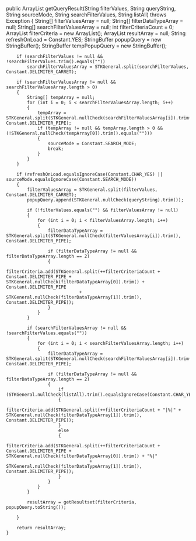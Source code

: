  public ArrayList getQueryResult(String filterValues, String queryString, String sourceMode, String searchFilterValues, String listAll) throws Exception
    {
        String[] filterValuesArray = null;
        String[] filterDataTypeArray = null;
        String[] searchFilterValuesArray = null;
        int filterCriteriaCount = 0;
        ArrayList filterCriteria = new ArrayList();
        ArrayList resultArray = null;
        String refreshOnLoad = Constant.YES;
        StringBuffer popupQuery = new StringBuffer();
        StringBuffer tempPopupQuery = new StringBuffer();

        if (searchFilterValues != null && !searchFilterValues.trim().equals(""))
            searchFilterValuesArray = STKGeneral.split(searchFilterValues, Constant.DELIMITER_CARRET);

        if (searchFilterValuesArray != null && searchFilterValuesArray.length > 0)
        {
            String[] tempArray = null;
            for (int i = 0; i < searchFilterValuesArray.length; i++)
            {
                tempArray = STKGeneral.split(STKGeneral.nullCheck(searchFilterValuesArray[i]).trim(), Constant.DELIMITER_PIPE);
                if (tempArray != null && tempArray.length > 0 && (!STKGeneral.nullCheck(tempArray[0]).trim().equals("")))
                {
                    sourceMode = Constant.SEARCH_MODE;
                    break;
                }
            }
        }

        if (refreshOnLoad.equalsIgnoreCase(Constant.CHAR_YES) || sourceMode.equalsIgnoreCase(Constant.SEARCH_MODE))
        {
            filterValuesArray = STKGeneral.split(filterValues, Constant.DELIMITER_CARRET);
            popupQuery.append(STKGeneral.nullCheck(queryString).trim());

            if (!filterValues.equals("") && filterValuesArray != null)
            {
                for (int i = 0; i < filterValuesArray.length; i++)
                {
                    filterDataTypeArray = STKGeneral.split(STKGeneral.nullCheck(filterValuesArray[i]).trim(), Constant.DELIMITER_PIPE);

                    if (filterDataTypeArray != null && filterDataTypeArray.length == 2)
                    {
                        filterCriteria.add(STKGeneral.split(++filterCriteriaCount + Constant.DELIMITER_PIPE + STKGeneral.nullCheck(filterDataTypeArray[0]).trim() + Constant.DELIMITER_PIPE
                                + STKGeneral.nullCheck(filterDataTypeArray[1]).trim(), Constant.DELIMITER_PIPE));
                    }
                }
            }

            if (searchFilterValuesArray != null && !searchFilterValues.equals(""))
            {
                for (int i = 0; i < searchFilterValuesArray.length; i++)
                {
                    filterDataTypeArray = STKGeneral.split(STKGeneral.nullCheck(searchFilterValuesArray[i]).trim(), Constant.DELIMITER_PIPE);

                    if (filterDataTypeArray != null && filterDataTypeArray.length == 2)
                    {
                        if (STKGeneral.nullCheck(listAll).trim().equalsIgnoreCase(Constant.CHAR_YES))
                        {
                            filterCriteria.add(STKGeneral.split(++filterCriteriaCount + "|%|" + STKGeneral.nullCheck(filterDataTypeArray[1]).trim(), Constant.DELIMITER_PIPE));
                        }
                        else
                        {
                            filterCriteria.add(STKGeneral.split(++filterCriteriaCount + Constant.DELIMITER_PIPE + STKGeneral.nullCheck(filterDataTypeArray[0]).trim() + "%|"
                                    + STKGeneral.nullCheck(filterDataTypeArray[1]).trim(), Constant.DELIMITER_PIPE));
                        }
                    }
                }
            }

            resultArray = getResultset(filterCriteria, popupQuery.toString());

        }

        return resultArray;
    }
    
    
